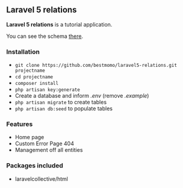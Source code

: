 ## Laravel 5 relations ##

**Laravel 5 relations** is a tutorial application.

You can see the schema [there](http://www.laravelsd.com/share/FMfyIR).

### Installation ###

* `git clone https://github.com/bestmomo/laravel5-relations.git projectname`
* `cd projectname`
* `composer install`
* `php artisan key:generate`
* Create a database and inform *.env* (remove *.example*)
* `php artisan migrate` to create tables
* `php artisan db:seed` to populate tables

### Features ###

* Home page
* Custom Error Page 404
* Management off all entities

### Packages included ###

* laravelcollective/html

